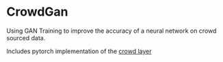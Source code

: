 # CrowdGan

Using GAN Training to improve the accuracy of a neural network on crowd sourced data.

Includes pytorch implementation of the [crowd layer](https://arxiv.org/abs/1709.01779)
